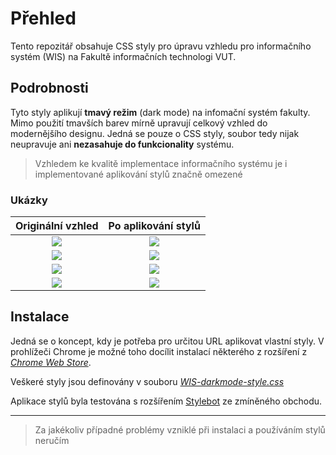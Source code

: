 # Přehled

Tento repozitář obsahuje CSS styly pro úpravu vzhledu pro informačního systém (WIS) na Fakultě informačních technologi VUT.

## Podrobnosti

Tyto styly aplikují **tmavý režim** (dark mode) na infomační systém fakulty. Mimo použití tmavších barev mírně upravují celkový vzhled do modernějšího designu. Jedná se pouze o CSS styly, soubor tedy nijak neupravuje ani **nezasahuje do funkcionality** systému.

> Vzhledem ke kvalitě implementace informačního systému je i implementované aplikování stylů značně omezené

### Ukázky

Originální vzhled          |  Po aplikování stylů
:-------------------------:|:-------------------------:
![](https://github.com/chladekm/VUT-FIT-WIS_Dark-mode-Redesign/blob/master/Samples/Before/old_wis_0.png) | ![](https://github.com/chladekm/VUT-FIT-WIS_Dark-mode-Redesign/blob/master/Samples/After/wis_0.png)
![](https://github.com/chladekm/VUT-FIT-WIS_Dark-mode-Redesign/blob/master/Samples/Before/old_wis_1.png) | ![](https://github.com/chladekm/VUT-FIT-WIS_Dark-mode-Redesign/blob/master/Samples/After/wis_1.png)
![](https://github.com/chladekm/VUT-FIT-WIS_Dark-mode-Redesign/blob/master/Samples/Before/old_wis_2.png) | ![](https://github.com/chladekm/VUT-FIT-WIS_Dark-mode-Redesign/blob/master/Samples/After/wis_2.png)
![](https://github.com/chladekm/VUT-FIT-WIS_Dark-mode-Redesign/blob/master/Samples/Before/old_wis_3.png) | ![](https://github.com/chladekm/VUT-FIT-WIS_Dark-mode-Redesign/blob/master/Samples/After/wis_3.png)

## Instalace

Jedná se o koncept, kdy je potřeba pro určitou URL aplikovat vlastní styly. V prohlížeči Chrome je možné toho docílit instalací některého z rozšíření z [*Chrome Web Store*](https://chrome.google.com/webstore/category/extensions).

Veškeré styly jsou definovány v souboru [*WIS-darkmode-style.css*](https://github.com/chladekm/VUT-FIT-WIS_Dark-mode-Redesign/blob/master/WIS-darkmode-style.css)

Aplikace stylů byla testována s rozšířením [Stylebot](https://chrome.google.com/webstore/detail/stylebot/oiaejidbmkiecgbjeifoejpgmdaleoha) ze zmíněného obchodu.  

---

> Za jakékoliv případné problémy vzniklé při instalaci a používáním stylů neručím